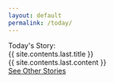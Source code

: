 ```yaml
---
layout: default
permalink: /today/
---
```


<title>Baba - {{ site.contents.last.title }}</title>

<div class="separator mt-10"></div>
<div class="content flex flex-col">
  <div class="font-semibold text-gray-500">Today's Story:</div>
  <div class="separator mt-2"></div>
  <div class="title max-w-md text-4xl font-black leading-normal">{{ site.contents.last.title }}</div>
  <div class="excerpt text-lg leading-loose flex flex-col gap-y-5 mt-3 text-gray-700">{{ site.contents.last.content }}</div>
  <div class="separator mt-4"></div>
</div>

<div class="button-reels flex flex-row gap-4 mt-3">
  <a
    href="/storybank"
    id="bt-read"
    class="bg-lime-600 px-4 py-2 text-white hover:bg-lime-700 focus:bg-lime-700 focus:outline-none focus:shadow-outline"
    >See Other Stories</a>
</div>

<div class="separator mt-20"></div>
